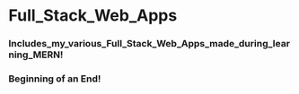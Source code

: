 # Full_Stack_Web_Apps
### Includes_my_various_Full_Stack_Web_Apps_made_during_learning_MERN!
### Beginning of an End!
